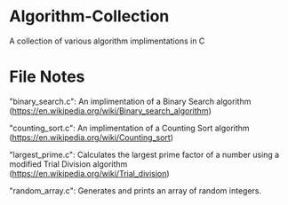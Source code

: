 # Algorithm-Collection

A collection of various algorithm implimentations in C

# File Notes

"binary_search.c": An implimentation of a Binary Search algorithm (https://en.wikipedia.org/wiki/Binary_search_algorithm)

"counting_sort.c": An implimentation of a Counting Sort algorithm (https://en.wikipedia.org/wiki/Counting_sort)

"largest_prime.c": Calculates the largest prime factor of a number using a modified Trial Division algorithm (https://en.wikipedia.org/wiki/Trial_division)

"random_array.c": Generates and prints an array of random integers.
